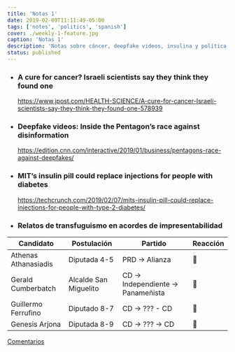 ```yaml
---
title: 'Notas 1'
date: 2019-02-09T11:11:49-05:00
tags: ['notes', 'politics', 'spanish']
cover: ./weekly-1-feature.jpg
caption: 'Notas 1'
description: 'Notas sobre cáncer, deepfake videos, insulina y política local'
status: published
---
```


- ### A cure for cancer? Israeli scientists say they think they found one <br>

  https://www.jpost.com/HEALTH-SCIENCE/A-cure-for-cancer-Israeli-scientists-say-they-think-they-found-one-578939

- ### Deepfake videos: Inside the Pentagon’s race against disinformation <br>

  https://edition.cnn.com/interactive/2019/01/business/pentagons-race-against-deepfakes/

- ### MIT’s insulin pill could replace injections for people with diabetes <br>

  https://techcrunch.com/2019/02/07/mits-insulin-pill-could-replace-injections-for-people-with-type-2-diabetes/

- ### Relatos de transfuguismo en acordes de impresentabilidad

| Candidato            | Postulación           | Partido                            | Reacción |
| -------------------- | --------------------- | ---------------------------------- | -------- |
| Athenas Athanasiadis | Diputada 4-5          | PRD -> Alianza                     | 🙊       |
| Gerald Cumberbatch   | Alcalde San Miguelito | CD -> Independiente -> Panameñista | 🙊‍      |
| Guillermo Ferrufino  | Diputado 8-7          | CD -> ??? - CD                     | 🙊       |
| Genesis Arjona       | Diputada 8-9          | CD -> ??? -> CD                    | 🙊       |

[Comentarios](https://mobile.twitter.com/search?q=https%3A%2F%2Fpardenotas.jbrio.net%2Fweekly-1%2F)
